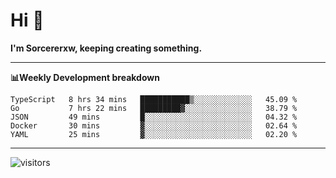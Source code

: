 # Hi 👋

**I'm Sorcererxw, keeping creating something.**

---

**📊Weekly Development breakdown**

<!--START_SECTION:waka-->
```text
TypeScript   8 hrs 34 mins   ███████████▒░░░░░░░░░░░░░   45.09 % 
Go           7 hrs 22 mins   █████████▓░░░░░░░░░░░░░░░   38.79 % 
JSON         49 mins         █░░░░░░░░░░░░░░░░░░░░░░░░   04.32 % 
Docker       30 mins         ▓░░░░░░░░░░░░░░░░░░░░░░░░   02.64 % 
YAML         25 mins         ▓░░░░░░░░░░░░░░░░░░░░░░░░   02.20 % 
```
<!--END_SECTION:waka-->

---

![visitors](https://visitor-badge.glitch.me/badge?page_id=sorcererxw.sorcererx)